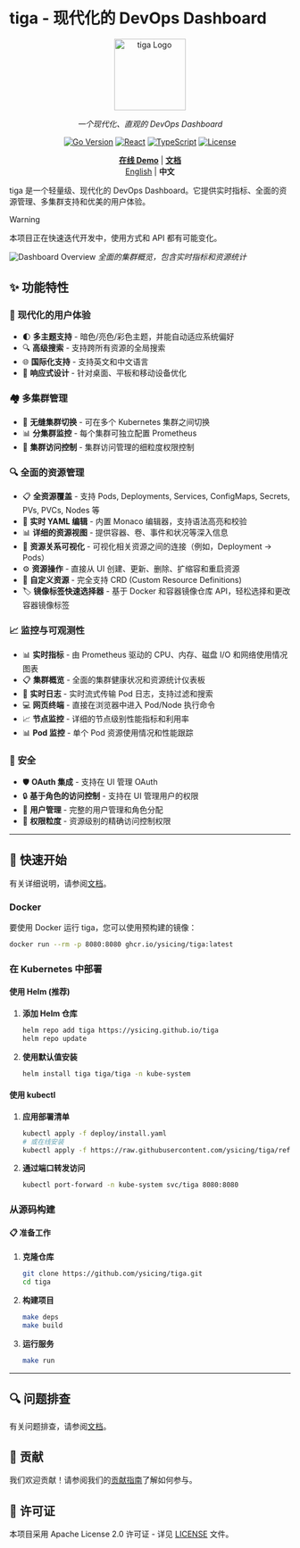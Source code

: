 # tiga - 现代化的 DevOps Dashboard

<div align="center">

<img src="./docs/assets/logo.svg" alt="tiga Logo" width="128" height="128">

_一个现代化、直观的 DevOps Dashboard_

[![Go Version](https://img.shields.io/badge/Go-1.24+-00ADD8?style=flat&logo=go)](https://golang.org)
[![React](https://img.shields.io/badge/React-19+-61DAFB?style=flat&logo=react)](https://reactjs.org)
[![TypeScript](https://img.shields.io/badge/TypeScript-5+-3178C6?style=flat&logo=typescript)](https://www.typescriptlang.org)
[![License](https://img.shields.io/badge/License-Apache-green.svg)](LICENSE)

[**在线 Demo**](https://tiga-demo.zzde.me) | [**文档**](https://tiga.zzde.me)
<br>
[English](./README.md) | **中文**

</div>

tiga 是一个轻量级、现代化的 DevOps Dashboard。它提供实时指标、全面的资源管理、多集群支持和优美的用户体验。

> [!WARNING]
> 本项目正在快速迭代开发中，使用方式和 API 都有可能变化。

![Dashboard Overview](docs/screenshots/overview.png)
_全面的集群概览，包含实时指标和资源统计_

## ✨ 功能特性

### 🎯 **现代化的用户体验**

- 🌓 **多主题支持** - 暗色/亮色/彩色主题，并能自动适应系统偏好
- 🔍 **高级搜索** - 支持跨所有资源的全局搜索
- 🌐 **国际化支持** - 支持英文和中文语言
- 📱 **响应式设计** - 针对桌面、平板和移动设备优化

### 🏘️ **多集群管理**

- 🔄 **无缝集群切换** - 可在多个 Kubernetes 集群之间切换
- 📊 **分集群监控** - 每个集群可独立配置 Prometheus
- 🔐 **集群访问控制** - 集群访问管理的细粒度权限控制

### 🔍 **全面的资源管理**

- 📋 **全资源覆盖** - 支持 Pods, Deployments, Services, ConfigMaps, Secrets, PVs, PVCs, Nodes 等
- 📄 **实时 YAML 编辑** - 内置 Monaco 编辑器，支持语法高亮和校验
- 📊 **详细的资源视图** - 提供容器、卷、事件和状况等深入信息
- 🔗 **资源关系可视化** - 可视化相关资源之间的连接（例如，Deployment → Pods）
- ⚙️ **资源操作** - 直接从 UI 创建、更新、删除、扩缩容和重启资源
- 🔄 **自定义资源** - 完全支持 CRD (Custom Resource Definitions)
- 🏷️ **镜像标签快速选择器** - 基于 Docker 和容器镜像仓库 API，轻松选择和更改容器镜像标签

### 📈 **监控与可观测性**

- 📊 **实时指标** - 由 Prometheus 驱动的 CPU、内存、磁盘 I/O 和网络使用情况图表
- 📋 **集群概览** - 全面的集群健康状况和资源统计仪表板
- 📝 **实时日志** - 实时流式传输 Pod 日志，支持过滤和搜索
- 💻 **网页终端** - 直接在浏览器中进入 Pod/Node 执行命令
- 📈 **节点监控** - 详细的节点级别性能指标和利用率
- 📊 **Pod 监控** - 单个 Pod 资源使用情况和性能跟踪

### 🔐 **安全**

- 🛡️ **OAuth 集成** - 支持在 UI 管理 OAuth
- 🔒 **基于角色的访问控制** - 支持在 UI 管理用户的权限
- 👥 **用户管理** - 完整的用户管理和角色分配
- 🔐 **权限粒度** - 资源级别的精确访问控制权限

---

## 🚀 快速开始

有关详细说明，请参阅[文档](https://tiga.zzde.me/guide/installation.html)。

### Docker

要使用 Docker 运行 tiga，您可以使用预构建的镜像：

```bash
docker run --rm -p 8080:8080 ghcr.io/ysicing/tiga:latest
```

### 在 Kubernetes 中部署

#### 使用 Helm (推荐)

1.  **添加 Helm 仓库**

    ```bash
    helm repo add tiga https://ysicing.github.io/tiga
    helm repo update
    ```

2.  **使用默认值安装**

    ```bash
    helm install tiga tiga/tiga -n kube-system
    ```

#### 使用 kubectl

1.  **应用部署清单**

    ```bash
    kubectl apply -f deploy/install.yaml
    # 或在线安装
    kubectl apply -f https://raw.githubusercontent.com/ysicing/tiga/refs/heads/main/deploy/install.yaml
    ```

2.  **通过端口转发访问**

    ```bash
    kubectl port-forward -n kube-system svc/tiga 8080:8080
    ```

### 从源码构建

#### 📋 准备工作

1.  **克隆仓库**

    ```bash
    git clone https://github.com/ysicing/tiga.git
    cd tiga
    ```

2.  **构建项目**

    ```bash
    make deps
    make build
    ```

3.  **运行服务**

    ```bash
    make run
    ```

---

## 🔍 问题排查

有关问题排查，请参阅[文档](https://tiga.zzde.me)。

## 🤝 贡献

我们欢迎贡献！请参阅我们的[贡献指南](https://tiga.zzde.me/zh/faq.html#%E6%88%91%E5%9C%A8%E5%93%AA%E9%87%8C%E5%8F%AF%E4%BB%A5%E8%8E%B7%E5%BE%97%E5%B8%AE%E5%8A%A9)了解如何参与。

## 📄 许可证

本项目采用 Apache License 2.0 许可证 - 详见 [LICENSE](LICENSE) 文件。
